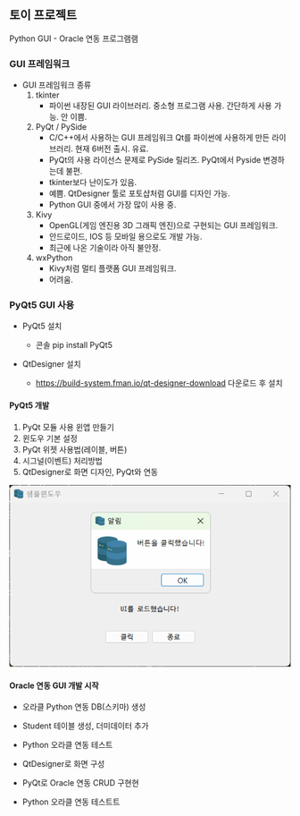 ## 토이 프로젝트
Python GUI - Oracle 연동 프로그램램

### GUI 프레임워크 
- GUI 프레임워크 종류
    1. tkinter 
        - 파이썬 내장된 GUI 라이브러리. 중소형 프로그램 사용. 간단하게 사용 가능. 안 이쁨.
    2. PyQt / PySide 
        - C/C++에서 사용하는 GUI 프레임워크 Qt를 파이썬에 사용하게 만든 라이브러리. 현재 6버전 출시. 유료.
        - PyQt의 사용 라이선스 문제로 PySide 릴리즈. PyQt에서 Pyside 변경하는데 불편.
        - tkinter보다 난이도가 있음.
        - 예쁨. QtDesigner 툴로 포토샵처럼 GUI를 디자인 가능.
        - Python GUI 중에서 가장 많이 사용 중.
    3. Kivy
        - OpenGL(게임 엔진용 3D 그래픽 엔진)으로 구현되는 GUI 프레임워크.
        - 안드로이드, IOS 등 모바일 용으로도 개발 가능.
        - 최근에 나온 기술이라 아직 불안정.
    4. wxPython
        - Kivy처럼 멀티 플랫폼 GUI 프레임워크.
        - 어려움.

### PyQt5 GUI 사용
- PyQt5 설치
    - 콘솔 pip install PyQt5

- QtDesigner 설치
    - https://build-system.fman.io/qt-designer-download 다운로드 후 설치

#### PyQt5 개발
1. PyQt 모듈 사용 윈앱 만들기
2. 윈도우 기본 설정
3. PyQt 위젯 사용법(레이블, 버튼)
4. 시그널(이벤트) 처리방법
5. QtDesigner로 화면 디자인, PyQt와 연동

<img src="../image/db002.png" width = "600">


#### Oracle 연동 GUI 개발 시작
- 오라클 Python 연동 DB(스키마) 생성
- Student 테이블 생성, 더미데이터 추가
- Python 오라클 연동 테스트
- QtDesigner로 화면 구성
- PyQt로 Oracle 연동 CRUD 구현현

- Python 오라클 연동 테스트트